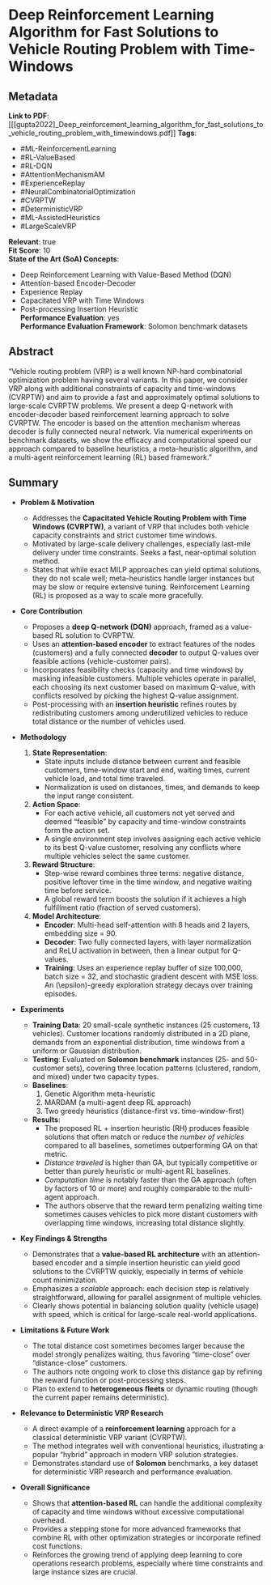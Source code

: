 # Deep Reinforcement Learning Algorithm for Fast Solutions to Vehicle Routing Problem with Time-Windows

## Metadata
**Link to PDF**: [[[gupta2022]_Deep_reinforcement_learning_algorithm_for_fast_solutions_to_vehicle_routing_problem_with_timewindows.pdf]]
**Tags**:  
- #ML-ReinforcementLearning  
- #RL-ValueBased  
- #RL-DQN  
- #AttentionMechanismAM  
- #ExperienceReplay  
- #NeuralCombinatorialOptimization  
- #CVRPTW  
- #DeterministicVRP  
- #ML-AssistedHeuristics  
- #LargeScaleVRP  

**Relevant**: true  
**Fit Score**: 10  
**State of the Art (SoA) Concepts**:  
- Deep Reinforcement Learning with Value-Based Method (DQN)  
- Attention-based Encoder-Decoder  
- Experience Replay  
- Capacitated VRP with Time Windows  
- Post-processing Insertion Heuristic  
**Performance Evaluation**: yes  
**Performance Evaluation Framework**: Solomon benchmark datasets  


## Abstract
“Vehicle routing problem (VRP) is a well known NP-hard combinatorial optimization problem having several variants. In this paper, we consider VRP along with additional constraints of capacity and time-windows (CVRPTW) and aim to provide a fast and approximately optimal solutions to large-scale CVRPTW problems. We present a deep Q-network with encoder-decoder based reinforcement learning approach to solve CVRPTW. The encoder is based on the attention mechanism whereas decoder is fully connected neural network. Via numerical experiments on benchmark datasets, we show the efficacy and computational speed our approach compared to baseline heuristics, a meta-heuristic algorithm, and a multi-agent reinforcement learning (RL) based framework.”


## Summary
- **Problem & Motivation**
  - Addresses the **Capacitated Vehicle Routing Problem with Time Windows (CVRPTW)**, a variant of VRP that includes both vehicle capacity constraints and strict customer time windows.
  - Motivated by large-scale delivery challenges, especially last-mile delivery under time constraints. Seeks a fast, near-optimal solution method.
  - States that while exact MILP approaches can yield optimal solutions, they do not scale well; meta-heuristics handle larger instances but may be slow or require extensive tuning. Reinforcement Learning (RL) is proposed as a way to scale more gracefully.

- **Core Contribution**
  - Proposes a **deep Q-network (DQN)** approach, framed as a value-based RL solution to CVRPTW.
  - Uses an **attention-based encoder** to extract features of the nodes (customers) and a fully connected **decoder** to output Q-values over feasible actions (vehicle-customer pairs).
  - Incorporates feasibility checks (capacity and time windows) by masking infeasible customers. Multiple vehicles operate in parallel, each choosing its next customer based on maximum Q-value, with conflicts resolved by picking the highest Q-value assignment.
  - Post-processing with an **insertion heuristic** refines routes by redistributing customers among underutilized vehicles to reduce total distance or the number of vehicles used.

- **Methodology**
  1. **State Representation**: 
     - State inputs include distance between current and feasible customers, time-window start and end, waiting times, current vehicle load, and total time traveled.
     - Normalization is used on distances, times, and demands to keep the input range consistent.
  2. **Action Space**: 
     - For each active vehicle, all customers not yet served and deemed “feasible” by capacity and time-window constraints form the action set.
     - A single environment step involves assigning each active vehicle to its best Q-value customer, resolving any conflicts where multiple vehicles select the same customer.
  3. **Reward Structure**:
     - Step-wise reward combines three terms: negative distance, positive leftover time in the time window, and negative waiting time before service.
     - A global reward term boosts the solution if it achieves a high fulfillment ratio (fraction of served customers).
  4. **Model Architecture**:
     - **Encoder**: Multi-head self-attention with 8 heads and 2 layers, embedding size = 90.
     - **Decoder**: Two fully connected layers, with layer normalization and ReLU activation in between, then a linear output for Q-values.
     - **Training**: Uses an experience replay buffer of size 100,000, batch size = 32, and stochastic gradient descent with MSE loss. An \(\epsilon\)-greedy exploration strategy decays over training episodes.

- **Experiments**
  - **Training Data**: 20 small-scale synthetic instances (25 customers, 13 vehicles). Customer locations randomly distributed in a 2D plane, demands from an exponential distribution, time windows from a uniform or Gaussian distribution.
  - **Testing**: Evaluated on **Solomon benchmark** instances (25- and 50-customer sets), covering three location patterns (clustered, random, and mixed) under two capacity types.
  - **Baselines**: 
    1. Genetic Algorithm meta-heuristic
    2. MARDAM (a multi-agent deep RL approach)
    3. Two greedy heuristics (distance-first vs. time-window-first)
  - **Results**:
    - The proposed RL + insertion heuristic (RH) produces feasible solutions that often match or reduce the *number of vehicles* compared to all baselines, sometimes outperforming GA on that metric.
    - *Distance traveled* is higher than GA, but typically competitive or better than purely heuristic or multi-agent RL baselines.
    - *Computation time* is notably faster than the GA approach (often by factors of 10 or more) and roughly comparable to the multi-agent approach.  
    - The authors observe that the reward term penalizing waiting time sometimes causes vehicles to pick more distant customers with overlapping time windows, increasing total distance slightly.

- **Key Findings & Strengths**
  - Demonstrates that a **value-based RL architecture** with an attention-based encoder and a simple insertion heuristic can yield good solutions to the CVRPTW quickly, especially in terms of vehicle count minimization.
  - Emphasizes a *scalable* approach: each decision step is relatively straightforward, allowing for parallel assignment of multiple vehicles.
  - Clearly shows potential in balancing solution quality (vehicle usage) with speed, which is critical for large-scale real-world applications.

- **Limitations & Future Work**
  - The total distance cost sometimes becomes larger because the model strongly penalizes waiting, thus favoring “time-close” over “distance-close” customers.
  - The authors note ongoing work to close this distance gap by refining the reward function or post-processing steps.
  - Plan to extend to **heterogeneous fleets** or dynamic routing (though the current paper remains deterministic).

- **Relevance to Deterministic VRP Research**
  - A direct example of a **reinforcement learning** approach for a classical deterministic VRP variant (CVRPTW).
  - The method integrates well with conventional heuristics, illustrating a popular “hybrid” approach in modern VRP solution strategies.
  - Demonstrates standard use of **Solomon** benchmarks, a key dataset for deterministic VRP research and performance evaluation.

- **Overall Significance**
  - Shows that **attention-based RL** can handle the additional complexity of capacity and time windows without excessive computational overhead.
  - Provides a stepping stone for more advanced frameworks that combine RL with other optimization strategies or incorporate refined cost functions.
  - Reinforces the growing trend of applying deep learning to core operations research problems, especially where time constraints and large instance sizes are crucial.